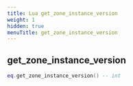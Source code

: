 ```yaml
---
title: Lua get_zone_instance_version
weight: 1
hidden: true
menuTitle: get_zone_instance_version
---
```

## get_zone_instance_version
```lua
eq.get_zone_instance_version() -- int
```